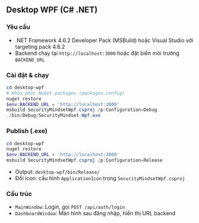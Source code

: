## Desktop WPF (C# .NET)

### Yêu cầu
- .NET Framework 4.6.2 Developer Pack (MSBuild) hoặc Visual Studio với targeting pack 4.6.2
- Backend chạy tại `http://localhost:3000` hoặc đặt biến môi trường `BACKEND_URL`

### Cài đặt & chạy

```powershell
cd desktop-wpf
# Khôi phục NuGet packages (packages.config)
nuget restore
$env:BACKEND_URL = 'http://localhost:3000'
msbuild SecurityMindsetWpf.csproj /p:Configuration=Debug
./bin/Debug/SecurityMindset.Wpf.exe
```

### Publish (.exe)

```powershell
cd desktop-wpf
nuget restore
$env:BACKEND_URL = 'http://localhost:3000'
msbuild SecurityMindsetWpf.csproj /p:Configuration=Release
```

- Output: `desktop-wpf/bin/Release/`
- Đổi icon: cấu hình `ApplicationIcon` trong `SecurityMindsetWpf.csproj`

### Cấu trúc
- `MainWindow`: Login, gọi `POST /api/auth/login`
- `DashboardWindow`: Màn hình sau đăng nhập, hiển thị URL backend


